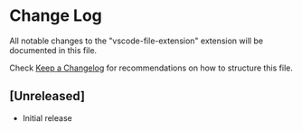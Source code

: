 # Change Log

All notable changes to the "vscode-file-extension" extension will be documented in this file.

Check [Keep a Changelog](http://keepachangelog.com/) for recommendations on how to structure this file.

## [Unreleased]

- Initial release